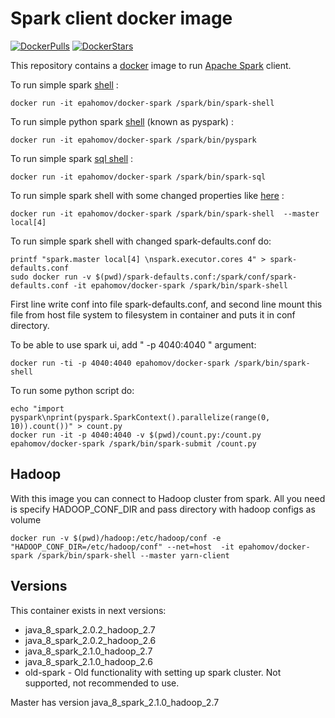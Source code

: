 Spark client docker image
=========================

[![DockerPulls](https://img.shields.io/docker/pulls/epahomov/docker-spark.svg)](https://registry.hub.docker.com/u/epahomov/docker-spark)
[![DockerStars](https://img.shields.io/docker/stars/epahomov/docker-spark.svg)](https://registry.hub.docker.com/u/epahomov/docker-spark)

This repository contains a [docker](https://www.docker.io/) image to run [Apache Spark](https://spark.apache.org/) client.

To run simple spark [shell](http://spark.apache.org/docs/latest/quick-start.html#basics) :

```
docker run -it epahomov/docker-spark /spark/bin/spark-shell
```

To run simple python spark [shell](http://spark.apache.org/docs/latest/quick-start.html#basics) (known as pyspark) :

```
docker run -it epahomov/docker-spark /spark/bin/pyspark
```

To run simple spark [sql shell](http://spark.apache.org/docs/latest/quick-start.html#basics) :

```
docker run -it epahomov/docker-spark /spark/bin/spark-sql
```

To run simple spark shell with some changed properties like [here](http://spark.apache.org/docs/latest/programming-guide.html#using-the-shell) :

```
docker run -it epahomov/docker-spark /spark/bin/spark-shell  --master local[4]
```

To run simple spark shell with changed spark-defaults.conf do:

```
printf "spark.master local[4] \nspark.executor.cores 4" > spark-defaults.conf
sudo docker run -v $(pwd)/spark-defaults.conf:/spark/conf/spark-defaults.conf -it epahomov/docker-spark /spark/bin/spark-shell
```
First line write conf into file spark-defaults.conf, and second line mount this file from host file system to filesystem in container and puts it in conf directory.

To be able to use spark ui, add " -p 4040:4040 " argument:

```
docker run -ti -p 4040:4040 epahomov/docker-spark /spark/bin/spark-shell
```

To run some python script do:

```
echo "import pyspark\nprint(pyspark.SparkContext().parallelize(range(0, 10)).count())" > count.py
docker run -it -p 4040:4040 -v $(pwd)/count.py:/count.py epahomov/docker-spark /spark/bin/spark-submit /count.py
```

## Hadoop

With this image you can connect to Hadoop cluster from spark. All you need is specify HADOOP_CONF_DIR and pass directory with hadoop configs as volume

```
docker run -v $(pwd)/hadoop:/etc/hadoop/conf -e "HADOOP_CONF_DIR=/etc/hadoop/conf" --net=host  -it epahomov/docker-spark /spark/bin/spark-shell --master yarn-client
```

## Versions

This container exists in next versions:

* java_8_spark_2.0.2_hadoop_2.7
* java_8_spark_2.0.2_hadoop_2.6
* java_8_spark_2.1.0_hadoop_2.7
* java_8_spark_2.1.0_hadoop_2.6
* old-spark - Old functionality with setting up spark cluster. Not supported, not recommended to use.

Master has version java_8_spark_2.1.0_hadoop_2.7